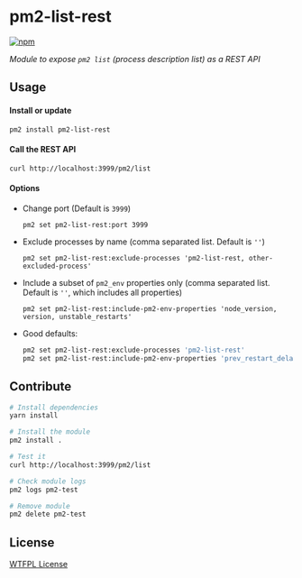 # pm2-list-rest

<a href="https://www.npmjs.com/package/pm2-list-rest"><img alt="npm" src="https://img.shields.io/npm/v/pm2-list-rest"></a>

_Module to expose `pm2 list` (process description list) as a REST API_

## Usage

#### Install or update

```pm2 install pm2-list-rest```

#### Call the REST API

```curl http://localhost:3999/pm2/list```

#### Options

- Change port (Default is `3999`)
  
  ```pm2 set pm2-list-rest:port 3999```

- Exclude processes by name (comma separated list. Default is `''`)
  
  ```pm2 set pm2-list-rest:exclude-processes 'pm2-list-rest, other-excluded-process'```

- Include a subset of `pm2_env` properties only (comma separated list. Default is `''`, which includes all properties)
  
  ```pm2 set pm2-list-rest:include-pm2-env-properties 'node_version, version, unstable_restarts'```

- Good defaults:

  ```sh
  pm2 set pm2-list-rest:exclude-processes 'pm2-list-rest'
  pm2 set pm2-list-rest:include-pm2-env-properties 'prev_restart_delay, exit_code, node_version, version, unstable_restarts, restart_time, created_at, pm_uptime, status,instances, exec_mode, pm_exec_path, max_memory_restart, merge_logs, autorestart, kill_retry_time, watch'
  ```

## Contribute

```sh
# Install dependencies
yarn install

# Install the module
pm2 install .

# Test it
curl http://localhost:3999/pm2/list

# Check module logs
pm2 logs pm2-test

# Remove module
pm2 delete pm2-test
```

## License

[WTFPL License](https://github.com/vguillou/pm2-list-rest/blob/master/LICENSE.md)
